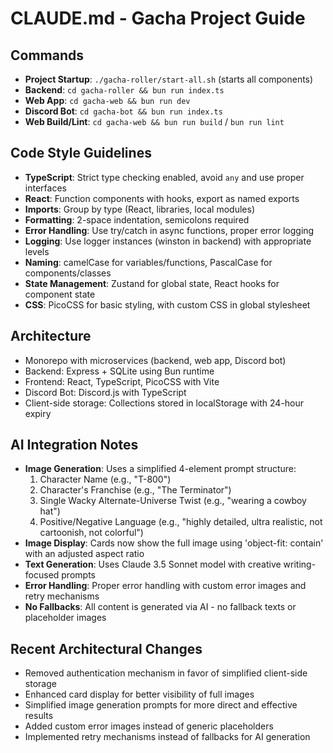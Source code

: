 # CLAUDE.md - Gacha Project Guide

## Commands
- **Project Startup**: `./gacha-roller/start-all.sh` (starts all components)
- **Backend**: `cd gacha-roller && bun run index.ts`
- **Web App**: `cd gacha-web && bun run dev`
- **Discord Bot**: `cd gacha-bot && bun run index.ts`
- **Web Build/Lint**: `cd gacha-web && bun run build` / `bun run lint`

## Code Style Guidelines
- **TypeScript**: Strict type checking enabled, avoid `any` and use proper interfaces
- **React**: Function components with hooks, export as named exports
- **Imports**: Group by type (React, libraries, local modules)
- **Formatting**: 2-space indentation, semicolons required
- **Error Handling**: Use try/catch in async functions, proper error logging
- **Logging**: Use logger instances (winston in backend) with appropriate levels
- **Naming**: camelCase for variables/functions, PascalCase for components/classes
- **State Management**: Zustand for global state, React hooks for component state
- **CSS**: PicoCSS for basic styling, with custom CSS in global stylesheet

## Architecture
- Monorepo with microservices (backend, web app, Discord bot)
- Backend: Express + SQLite using Bun runtime
- Frontend: React, TypeScript, PicoCSS with Vite
- Discord Bot: Discord.js with TypeScript
- Client-side storage: Collections stored in localStorage with 24-hour expiry

## AI Integration Notes
- **Image Generation**: Uses a simplified 4-element prompt structure:
  1. Character Name (e.g., "T-800")
  2. Character's Franchise (e.g., "The Terminator")
  3. Single Wacky Alternate-Universe Twist (e.g., "wearing a cowboy hat")
  4. Positive/Negative Language (e.g., "highly detailed, ultra realistic, not cartoonish, not colorful")
- **Image Display**: Cards now show the full image using 'object-fit: contain' with an adjusted aspect ratio
- **Text Generation**: Uses Claude 3.5 Sonnet model with creative writing-focused prompts
- **Error Handling**: Proper error handling with custom error images and retry mechanisms
- **No Fallbacks**: All content is generated via AI - no fallback texts or placeholder images

## Recent Architectural Changes
- Removed authentication mechanism in favor of simplified client-side storage
- Enhanced card display for better visibility of full images
- Simplified image generation prompts for more direct and effective results
- Added custom error images instead of generic placeholders
- Implemented retry mechanisms instead of fallbacks for AI generation
